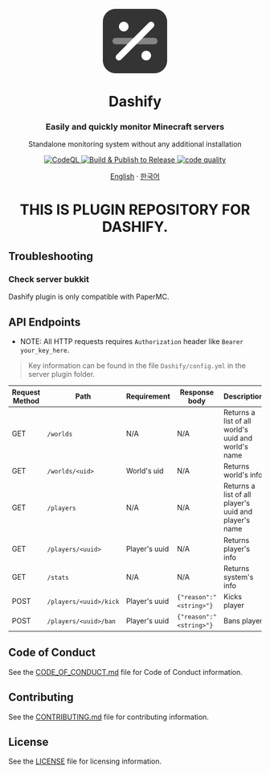 <p align="center">
  <img width="128" align="center" src="https://github.com/MC-Dashify/plugin/blob/main/.github/assets/logo-512.png">
</p>
<h1 align="center">Dashify</h1>
<h3 align="center">Easily and quickly monitor Minecraft servers</h3>
<p align="center">Standalone monitoring system without any additional installation</p>
<p align="center">
  <a href="https://github.com/MC-Dashify/plugin/actions/workflows/codeql.yml">
    <img src="https://github.com/MC-Dashify/plugin/actions/workflows/codeql.yml/badge.svg" alt="CodeQL" />
  </a>  
  <a href="https://github.com/MC-Dashify/plugin/actions/workflows/main.yml">
    <img src="https://github.com/MC-Dashify/plugin/actions/workflows/main.yml/badge.svg" alt="Build & Publish to Release" />
  </a>
  <a href="https://app.codacy.com/gh/MC-Dashify/plugin/dashboard?utm_source=gh&utm_medium=referral&utm_content=&utm_campaign=Badge_grade"><img src="https://app.codacy.com/project/badge/Grade/f0e17e2ea7184420b0e8998e0cafd27d" alt="code quality"/></a>
</p>

<p align="center"><a href="https://github.com/MC-Dashify/plugin/blob/main/README.md">English</a> · <a href="https://github.com/MC-Dashify/plugin/blob/main/.github/documents/README.ko_KR.md">한국어</a></p>

<h1 align="center">THIS IS PLUGIN REPOSITORY FOR DASHIFY.</h1>

## Troubleshooting

### Check server bukkit
Dashify plugin is only compatible with PaperMC.

## API Endpoints

-   NOTE: All HTTP requests requires `Authorization` header like `Bearer your_key_here`.
  >   Key information can be found in the file `Dashify/config.yml` in the server plugin folder.

| Request Method | Path                   | Requirement   | Response body           | Description                                          |
|----------------|------------------------|---------------|-------------------------|------------------------------------------------------|
| GET            | `/worlds`              | N/A           | N/A                     | Returns a list of all world's uuid and world's name   |
| GET            | `/worlds/<uid>`        | World's uid   | N/A                     | Returns world's info                                 |
| GET            | `/players`             | N/A           | N/A                     | Returns a list of all player's uuid and player's name |
| GET            | `/players/<uuid>`      | Player's uuid | N/A                     | Returns player's info                                |
| GET            | `/stats`               | N/A           | N/A                     | Returns system's info                                |
| POST           | `/players/<uuid>/kick` | Player's uuid | `{"reason":"<string>"}` | Kicks player                                         |
| POST           | `/players/<uuid>/ban`  | Player's uuid | `{"reason":"<string>"}` | Bans player                                          |

## Code of Conduct

See the [CODE_OF_CONDUCT.md](https://github.com/MC-Dashify/plugin/blob/master/CODE_OF_CONDUCT.md) file for Code of Conduct information.

## Contributing

See the [CONTRIBUTING.md](https://github.com/MC-Dashify/plugin/blob/master/CONTRIBUTING.md) file for contributing information.

## License

See the [LICENSE](https://github.com/MC-Dashify/plugin/blob/master/LICENSE) file for licensing information.
